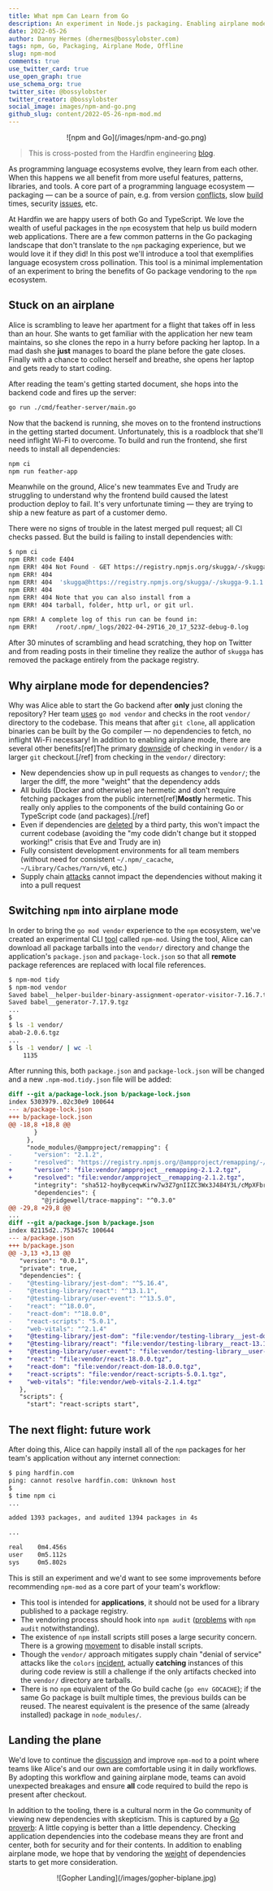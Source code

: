```yaml
---
title: What npm Can Learn from Go
description: An experiment in Node.js packaging. Enabling airplane mode and improving supply chain security.
date: 2022-05-26
author: Danny Hermes (dhermes@bossylobster.com)
tags: npm, Go, Packaging, Airplane Mode, Offline
slug: npm-mod
comments: true
use_twitter_card: true
use_open_graph: true
use_schema_org: true
twitter_site: @bossylobster
twitter_creator: @bossylobster
social_image: images/npm-and-go.png
github_slug: content/2022-05-26-npm-mod.md
---
```


<div markdown="1" style="text-align: center;">
  ![npm and Go](/images/npm-and-go.png)
</div>

> This is cross-posted from the Hardfin engineering [blog][16].

As programming language ecosystems evolve, they learn from each other. When this
happens we all benefit from more useful features, patterns, libraries, and
tools. A core part of a programming language ecosystem &mdash; packaging &mdash;
can be a source of pain, e.g. from version [conflicts][1], slow [build][2]
times, security [issues][3], etc.

At Hardfin we are happy users of both Go and TypeScript. We love the wealth of
useful packages in the `npm` ecosystem that help us build modern web
applications. There are a few common patterns in the Go packaging landscape that
don't translate to the `npm` packaging experience, but we would love it if they
did! In this post we'll introduce a tool that exemplifies language ecosystem
cross pollination. This tool is a minimal implementation of an experiment to
bring the benefits of Go package vendoring to the `npm` ecosystem.

## Stuck on an airplane

Alice is scrambling to leave her apartment for a flight that takes off in less
than an hour. She wants to get familiar with the application her new team
maintains, so she clones the repo in a hurry before packing her laptop. In a mad
dash she **just** manages to board the plane before the gate closes. Finally
with a chance to collect herself and breathe, she opens her laptop and gets
ready to start coding.

After reading the team's getting started document, she hops into the backend
code and fires up the server:

```bash
go run ./cmd/feather-server/main.go
```

Now that the backend is running, she moves on to the frontend instructions in
the getting started document. Unfortunately, this is a roadblock that she'll
need inflight Wi-Fi to overcome. To build and run the frontend, she first
needs to install all dependencies:

```bash
npm ci
npm run feather-app
```

Meanwhile on the ground, Alice's new teammates Eve and Trudy are struggling to
understand why the frontend build caused the latest production deploy to fail.
It's very unfortunate timing &mdash; they are trying to ship a new feature as
part of a customer demo.

There were no signs of trouble in the latest merged pull request; all CI checks
passed. But the build is failing to install dependencies with:

```bash
$ npm ci
npm ERR! code E404
npm ERR! 404 Not Found - GET https://registry.npmjs.org/skugga/-/skugga-9.1.1.tgz - Not found
npm ERR! 404
npm ERR! 404  'skugga@https://registry.npmjs.org/skugga/-/skugga-9.1.1.tgz' is not in this registry.
npm ERR! 404
npm ERR! 404 Note that you can also install from a
npm ERR! 404 tarball, folder, http url, or git url.

npm ERR! A complete log of this run can be found in:
npm ERR!     /root/.npm/_logs/2022-04-29T16_20_17_523Z-debug-0.log
```

After 30 minutes of scrambling and head scratching, they hop on Twitter and from
reading posts in their timeline they realize the author of `skugga` has removed
the package entirely from the package registry.

## Why airplane mode for dependencies?

Why was Alice able to start the Go backend after **only** just cloning the
repository? Her team [uses][4] `go mod vendor` and checks in the root
`vendor/` directory to the codebase. This means that after `git clone`, all
application binaries can be built by the Go compiler &mdash; no dependencies to
fetch, no inflight Wi-Fi necessary! In addition to enabling airplane mode,
there are several other benefits[ref]The primary [downside][14] of checking in
`vendor/` is a larger `git` checkout.[/ref] from checking in the `vendor/`
directory:

- New dependencies show up in pull requests as changes to `vendor/`; the
  larger the diff, the more "weight" that the dependency adds
- All builds (Docker and otherwise) are hermetic and don't require
  fetching packages from the public internet[ref]**Mostly** hermetic. This
  really only applies to the components of the build containing Go or
  TypeScript code (and packages).[/ref]
- Even if dependencies are [deleted][5] by a third party, this won't impact
  the current codebase (avoiding the
  "my code didn't change but it stopped working!" crisis that Eve and Trudy
  are in)
- Fully consistent development environments for all team members (without
  need for consistent `~/.npm/_cacache`, `~/Library/Caches/Yarn/v6`, etc.)
- Supply chain [attacks][15] cannot impact the dependencies without making it
  into a pull request

## Switching `npm` into airplane mode

In order to bring the `go mod vendor` experience to the `npm` ecosystem, we've
created an experimental CLI [tool][6] called `npm-mod`. Using the tool, Alice
can download all package tarballs into the `vendor/` directory and change the
application's `package.json` and `package-lock.json` so that all **remote**
package references are replaced with local file references.

```bash
$ npm-mod tidy
$ npm-mod vendor
Saved babel__helper-builder-binary-assignment-operator-visitor-7.16.7.tgz
Saved babel__generator-7.17.9.tgz
...
$
$ ls -1 vendor/
abab-2.0.6.tgz
...
$ ls -1 vendor/ | wc -l
    1135
```

After running this, both `package.json` and `package-lock.json` will be
changed and a new `.npm-mod.tidy.json` file will be added:

```diff
diff --git a/package-lock.json b/package-lock.json
index 5303979..02c30e9 100644
--- a/package-lock.json
+++ b/package-lock.json
@@ -18,8 +18,8 @@
       }
     },
     "node_modules/@ampproject/remapping": {
-      "version": "2.1.2",
-      "resolved": "https://registry.npmjs.org/@ampproject/remapping/-/remapping-2.1.2.tgz",
+      "version": "file:vendor/ampproject__remapping-2.1.2.tgz",
+      "resolved": "file:vendor/ampproject__remapping-2.1.2.tgz",
       "integrity": "sha512-hoyByceqwKirw7w3Z7gnIIZC3Wx3J484Y3L/cMpXFbr7d9ZQj2mODrirNzcJa+SM3UlpWXYvKV4RlRpFXlWgXg==",
       "dependencies": {
         "@jridgewell/trace-mapping": "^0.3.0"
@@ -29,8 +29,8 @@
...
diff --git a/package.json b/package.json
index 82115d2..753457c 100644
--- a/package.json
+++ b/package.json
@@ -3,13 +3,13 @@
   "version": "0.0.1",
   "private": true,
   "dependencies": {
-    "@testing-library/jest-dom": "^5.16.4",
-    "@testing-library/react": "^13.1.1",
-    "@testing-library/user-event": "^13.5.0",
-    "react": "^18.0.0",
-    "react-dom": "^18.0.0",
-    "react-scripts": "5.0.1",
-    "web-vitals": "^2.1.4"
+    "@testing-library/jest-dom": "file:vendor/testing-library__jest-dom-5.16.4.tgz",
+    "@testing-library/react": "file:vendor/testing-library__react-13.1.1.tgz",
+    "@testing-library/user-event": "file:vendor/testing-library__user-event-13.5.0.tgz",
+    "react": "file:vendor/react-18.0.0.tgz",
+    "react-dom": "file:vendor/react-dom-18.0.0.tgz",
+    "react-scripts": "file:vendor/react-scripts-5.0.1.tgz",
+    "web-vitals": "file:vendor/web-vitals-2.1.4.tgz"
   },
   "scripts": {
     "start": "react-scripts start",
```

## The next flight: future work

After doing this, Alice can happily install all of the `npm` packages for her
team's application without any internet connection:

```bash
$ ping hardfin.com
ping: cannot resolve hardfin.com: Unknown host
$
$ time npm ci
...

added 1393 packages, and audited 1394 packages in 4s

...

real    0m4.456s
user    0m5.112s
sys     0m5.802s
```

This is still an experiment and we'd want to see some improvements before
recommending `npm-mod` as a core part of your team's workflow:

- This tool is intended for **applications**, it should not be used for a
  library published to a package registry.
- The vendoring process should hook into `npm audit` ([problems][9] with
  `npm audit` notwithstanding).
- The existence of `npm` install scripts still poses a large security
  concern. There is a growing [movement][11] to disable install scripts.
- Though the `vendor/` approach mitigates supply chain "denial of service"
  attacks like the `colors` [incident][10], actually **catching** instances
  of this during code review is still a challenge if the only artifacts
  checked into the `vendor/` directory are tarballs.
- There is no `npm` equivalent of the Go build cache (`go env GOCACHE`);
  if the same Go package is built multiple times, the previous builds can
  be reused. The nearest equivalent is the presence of the same
  (already installed) package in `node_modules/`.

## Landing the plane

We'd love to continue the [discussion][13] and improve `npm-mod` to a point
where teams like Alice's and our own are comfortable using it in daily
workflows. By adopting this workflow and gaining airplane mode, teams can
avoid unexpected breakages and ensure **all** code required to build the
repo is present after checkout.

In addition to the tooling, there is a cultural norm in the Go community
of viewing new dependencies with skepticism. This is captured by a
[Go proverb][12]: A little copying is better than a little dependency.
Checking application dependencies into the codebase means they are front
and center, both for security and for their contents. In addition to enabling
airplane mode, we hope that by vendoring the [weight][8] of dependencies starts
to get more consideration.

<div markdown="1" style="text-align: center;">
  ![Gopher Landing](/images/gopher-biplane.jpg)
</div>

[1]: https://medium.com/knerd/the-nine-circles-of-python-dependency-hell-481d53e3e025
[2]: https://fasterthanli.me/articles/why-is-my-rust-build-so-slow
[3]: https://www.synopsys.com/blogs/software-security/malicious-dependency-supply-chain/
[4]: https://go.dev/ref/mod#go-mod-vendor
[5]: https://qz.com/646467/how-one-programmer-broke-the-internet-by-deleting-a-tiny-piece-of-code/
[6]: https://github.com/hardfinhq/npm-mod
[8]: https://twitter.com/acdlite/status/1483223737424130048
[9]: https://overreacted.io/npm-audit-broken-by-design/
[10]: https://research.swtch.com/npm-colors
[11]: https://github.com/npm/rfcs/pull/488
[12]: https://go-proverbs.github.io/
[13]: https://github.com/hardfinhq/npm-mod/issues
[14]: https://penkovski.com/post/to-vendor-or-not-to-vendor/
[15]: https://jfrog.com/blog/npm-supply-chain-attack-targets-german-based-companies/
[16]: https://engineering.hardfin.com/2022/05/npm-mod/
